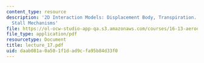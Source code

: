 ```yaml
---
content_type: resource
description: '2D Interaction Models: Displacement Body, Transpiration. Form Drag,
  Stall Mechanisms'
file: https://ol-ocw-studio-app-qa.s3.amazonaws.com/courses/16-13-aerodynamics-of-viscous-fluids-fall-2003/daab081a0a501f1dad9cfa95b84d33f0_lecture_17.pdf
file_type: application/pdf
resourcetype: Document
title: lecture_17.pdf
uid: daab081a-0a50-1f1d-ad9c-fa95b84d33f0
---
```

